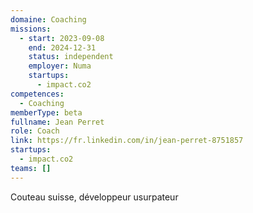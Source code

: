 ```yaml
---
domaine: Coaching
missions:
  - start: 2023-09-08
    end: 2024-12-31
    status: independent
    employer: Numa
    startups:
      - impact.co2
competences:
  - Coaching
memberType: beta
fullname: Jean Perret
role: Coach
link: https://fr.linkedin.com/in/jean-perret-8751857
startups:
  - impact.co2
teams: []
---
```

Couteau suisse, développeur usurpateur